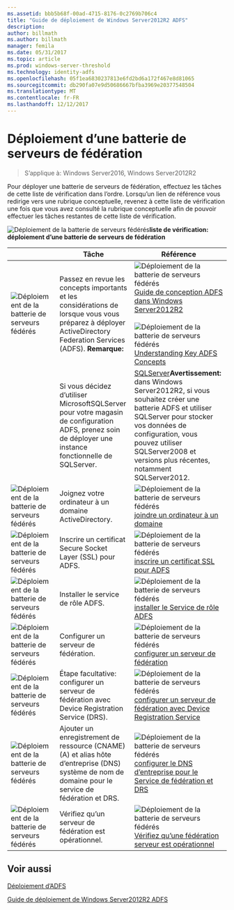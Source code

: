 ```yaml
---
ms.assetid: bbb5b68f-00ad-4715-8176-0c2769b706c4
title: "Guide de déploiement de Windows Server2012R2 ADFS"
description: 
author: billmath
ms.author: billmath
manager: femila
ms.date: 05/31/2017
ms.topic: article
ms.prod: windows-server-threshold
ms.technology: identity-adfs
ms.openlocfilehash: 05f1ea6830237813e6fd2bd6a172f467e8d81065
ms.sourcegitcommit: db290fa07e9d50686667bfba3969e20377548504
ms.translationtype: MT
ms.contentlocale: fr-FR
ms.lasthandoff: 12/12/2017
---
```

# <a name="deploying-a-federation-server-farm"></a>Déploiement d’une batterie de serveurs de fédération

>S’applique à: Windows Server2016, Windows Server2012R2

Pour déployer une batterie de serveurs de fédération, effectuez les tâches de cette liste de vérification dans l’ordre. Lorsqu’un lien de référence vous redirige vers une rubrique conceptuelle, revenez à cette liste de vérification une fois que vous avez consulté la rubrique conceptuelle afin de pouvoir effectuer les tâches restantes de cette liste de vérification.  
  
![Déploiement de la batterie de serveurs fédérés](media/2b05dce3-938f-4168-9b8f-1f4398cbdb9b.gif)**liste de vérification: déploiement d’une batterie de serveurs de fédération**  
  
||Tâche|Référence|  
|-|--------|-------------|  
|![Déploiement de la batterie de serveurs fédérés](media/icon_checkboxo.gif)|Passez en revue les concepts importants et les considérations de lorsque vous vous préparez à déployer ActiveDirectory Federation Services \(ADFS\). **Remarque:**|![Déploiement de la batterie de serveurs fédérés](media/faa393df-4856-4431-9eda-4f4e5be72a90.gif)[Guide de conception ADFS dans Windows Server2012R2](../../ad-fs/design/AD-FS-Design-Guide-in-Windows-Server-2012-R2.md)<br /><br />![Déploiement de la batterie de serveurs fédérés](media/faa393df-4856-4431-9eda-4f4e5be72a90.gif)[Understanding Key ADFS Concepts](../../ad-fs/technical-reference/Understanding-Key-AD-FS-Concepts.md)|  
||Si vous décidez d’utiliser MicrosoftSQLServer pour votre magasin de configuration ADFS, prenez soin de déployer une instance fonctionnelle de SQLServer.|[SQLServer](https://technet.microsoft.com/sqlserver)**Avertissement:** dans Windows Server2012R2, si vous souhaitez créer une batterie ADFS et utiliser SQLServer pour stocker vos données de configuration, vous pouvez utiliser SQLServer2008 et versions plus récentes, notamment SQLServer2012.|  
|![Déploiement de la batterie de serveurs fédérés](media/icon_checkboxo.gif)|Joignez votre ordinateur à un domaine ActiveDirectory.|![Déploiement de la batterie de serveurs fédérés](media/faa393df-4856-4431-9eda-4f4e5be72a90.gif)[joindre un ordinateur à un domaine](Join-a-Computer-to-a-Domain.md)|  
|![Déploiement de la batterie de serveurs fédérés](media/icon_checkboxo.gif)|Inscrire un certificat Secure Socket Layer \(SSL\) pour ADFS.|![Déploiement de la batterie de serveurs fédérés](media/bc6cea1a-1c6c-4124-8c8f-1df5adfe8c88.gif)[inscrire un certificat SSL pour ADFS](Enroll-an-SSL-Certificate-for-AD-FS.md)|  
|![Déploiement de la batterie de serveurs fédérés](media/icon_checkboxo.gif)|Installer le service de rôle ADFS.|![Déploiement de la batterie de serveurs fédérés](media/bc6cea1a-1c6c-4124-8c8f-1df5adfe8c88.gif)[installer le Service de rôle ADFS](Install-the-AD-FS-Role-Service.md)|  
|![Déploiement de la batterie de serveurs fédérés](media/icon_checkboxo.gif)|Configurer un serveur de fédération.|![Déploiement de la batterie de serveurs fédérés](media/bc6cea1a-1c6c-4124-8c8f-1df5adfe8c88.gif)[configurer un serveur de fédération](Configure-a-Federation-Server.md)|  
|![Déploiement de la batterie de serveurs fédérés](media/icon_checkboxo.gif)|Étape facultative: configurer un serveur de fédération avec Device Registration Service \(DRS\).|![Déploiement de la batterie de serveurs fédérés](media/faa393df-4856-4431-9eda-4f4e5be72a90.gif)[configurer un serveur de fédération avec Device Registration Service](Configure-a-federation-server-with-Device-Registration-Service.md)|  
|![Déploiement de la batterie de serveurs fédérés](media/icon_checkboxo.gif)|Ajouter un enregistrement de ressource \(CNAME\) \(A\) et alias hôte d’entreprise \(DNS\) système de nom de domaine pour le service de fédération et DRS.|![Déploiement de la batterie de serveurs fédérés](media/faa393df-4856-4431-9eda-4f4e5be72a90.gif)[configurer le DNS d’entreprise pour le Service de fédération et DRS](Configure-Corporate-DNS-for-the-Federation-Service-and-DRS.md)|  
|![Déploiement de la batterie de serveurs fédérés](media/icon_checkboxo.gif)|Vérifiez qu’un serveur de fédération est opérationnel.|![Déploiement de la batterie de serveurs fédérés](media/faa393df-4856-4431-9eda-4f4e5be72a90.gif)[Vérifiez qu’une fédération serveur est opérationnel](Verify-That-a-Federation-Server-Is-Operational.md)|  
  

## <a name="see-also"></a>Voir aussi  
[Déploiement d’ADFS](../../ad-fs/AD-FS-Deployment.md)  

[Guide de déploiement de Windows Server2012R2 ADFS](../../ad-fs/deployment/Windows-Server-2012-R2-AD-FS-Deployment-Guide.md)  
  

